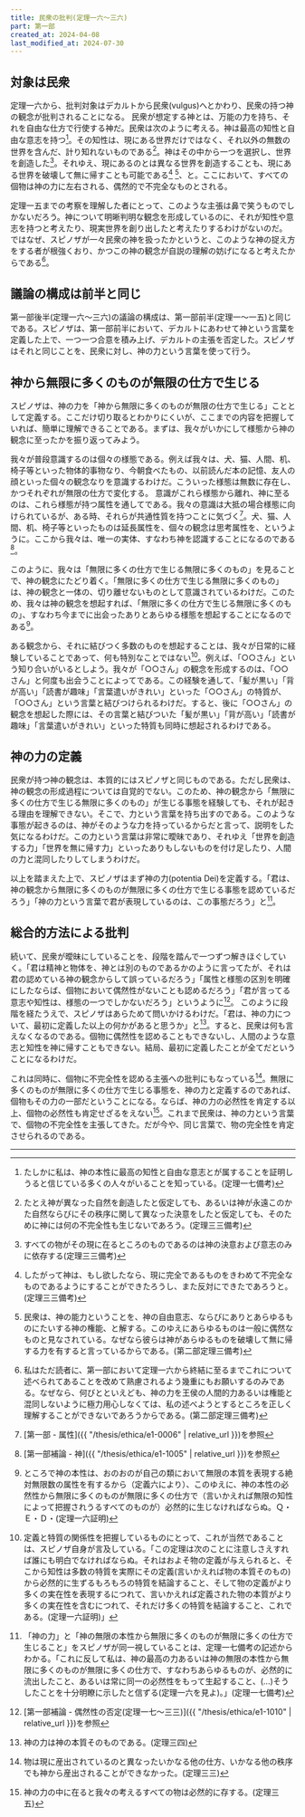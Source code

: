 ```yaml
---
title: 民衆の批判(定理一六～三六)
part: 第一部
created_at: 2024-04-08
last_modified_at: 2024-07-30
---
```


## 対象は民衆

定理一六から、批判対象はデカルトから民衆(vulgus)へとかわり、民衆の持つ神の観念が批判されることになる。
民衆が想定する神とは、万能の力を持ち、それを自由な仕方で行使する神だ。民衆は次のように考える。神は最高の知性と自由な意志を持つ[^ref1]。その知性は、現にある世界だけではなく、それ以外の無数の世界を含んだ、計り知れないものである[^ref2]。神はその中から一つを選択し、世界を創造した[^ref3]。それゆえ、現にあるのとは異なる世界を創造することも、現にある世界を破壊して無に帰すことも可能である[^ref4] [^ref5]、と。ここにおいて、すべての個物は神の力に左右される、偶然的で不完全なものとされる。

[^ref1]:たしかに私は、神の本性に最高の知性と自由な意志とが属することを証明しうると信じている多くの人々がいることを知っている。(定理一七備考)

[^ref2]:たとえ神が異なった自然を創造したと仮定しても、あるいは神が永遠このかた自然ならびにその秩序に関して異なった決意をしたと仮定しても、そのために神には何の不完全性も生じないであろう。(定理三三備考)

[^ref3]:すべての物がその現に在るところのものであるのは神の決意および意志のみに依存する(定理三三備考)

[^ref4]:したがって神は、もし欲したなら、現に完全であるものをきわめて不完全なものであるようにすることができたろうし、また反対にできたであろうと。(定理三三備考)

[^ref5]:民衆は、神の能力ということを、神の自由意志、ならびにありとあらゆるものにたいする神の権能、と解する。このゆえにあらゆるものは一般に偶然なものと見なされている。なぜなら彼らは神があらゆるものを破壊して無に帰する力を有すると言っているからである。(第二部定理三備考)

定理一五までの考察を理解した者にとって、このような主張は鼻で笑うものでしかないだろう。神について明晰判明な観念を形成しているのに、それが知性や意志を持つと考えたり、現実世界を創り出したと考えたりするわけがないのだ。
ではなぜ、スピノザが一々民衆の神を扱ったかというと、このような神の捉え方をする者が根強くおり、かつこの神の観念が自説の理解の妨げになると考えたからである[^ref6]。

[^ref6]:私はただ読者に、第一部において定理一六から終結に至るまでこれについて述べられてあることを改めて熟慮されるよう幾重にもお願いするのみである。なぜなら、何びとといえども、神の力を王侯の人間的力あるいは権能と混同しないように極力用心しなくては、私の述べようとするところを正しく理解することができないであろうからである。(第二部定理三備考)

## 議論の構成は前半と同じ

第一部後半(定理一六～三六)の議論の構成は、第一部前半(定理一～一五)と同じである。スピノザは、第一部前半において、デカルトにあわせて神という言葉を定義した上で、一つ一つ合意を積み上げ、デカルトの主張を否定した。スピノザはそれと同じことを、民衆に対し、神の力という言葉を使って行う。

## 神から無限に多くのものが無限の仕方で生じる

スピノザは、神の力を「神から無限に多くのものが無限の仕方で生じる」こととして定義する。ここだけ切り取るとわかりにくいが、ここまでの内容を把握していれば、簡単に理解できることである。まずは、我々がいかにして様態から神の観念に至ったかを振り返ってみよう。

我々が普段意識するのは個々の様態である。例えば我々は、犬、猫、人間、机、椅子等といった物体的事物なり、今朝食べたもの、以前読んだ本の記憶、友人の顔といった個々の観念なりを意識するわけだ。こういった様態は無数に存在し、かつそれぞれが無限の仕方で変化する。
意識がこれら様態から離れ、神に至るのは、これら様態が持つ属性を通してである。我々の意識は大抵の場合様態に向けられているが、ある時、それらが共通性質を持つことに気づく[^ref7]。犬、猫、人間、机、椅子等といったものは延長属性を、個々の観念は思考属性を、というように。ここから我々は、唯一の実体、すなわち神を認識することになるのである[^ref8]。

[^ref7]:[第一部 - 属性]({{ "/thesis/ethica/e1-0006" | relative_url }})を参照

[^ref8]:[第一部補論 - 神]({{ "/thesis/ethica/e1-1005" | relative_url }})を参照

このように、我々は「無限に多くの仕方で生じる無限に多くのもの」を見ることで、神の観念にたどり着く。「無限に多くの仕方で生じる無限に多くのもの」は、神の観念と一体の、切り離せないものとして意識されているわけだ。このため、我々は神の観念を想起すれば、「無限に多くの仕方で生じる無限に多くのもの」、すなわち今までに出会ったありとあらゆる様態を想起することになるのである[^ref9]。

[^ref9]:ところで神の本性は、おのおのが自己の類において無限の本質を表現する絶対無限数の属性を有するから（定義六により）、このゆえに、神の本性の必然性から無限に多くのものが無限に多くの仕方で（言いかえれば無限の知性によって把握されうるすべてのものが）必然的に生じなければならぬ。Ｑ・Ｅ・Ｄ・(定理一六証明)

ある観念から、それに結びつく多数のものを想起することは、我々が日常的に経験していることであって、何も特別なことではない[^ref10]。例えば、「○○さん」という知り合いがいるとしよう。我々が「○○さん」の観念を形成するのは、「○○さん」と何度も出会うことによってである。この経験を通して、「髪が黒い」「背が高い」「読書が趣味」「言葉遣いがきれい」といった「○○さん」の特質が、「○○さん」という言葉と結びつけられるわけだ。すると、後に「○○さん」の観念を想起した際には、その言葉と結びついた「髪が黒い」「背が高い」「読書が趣味」「言葉遣いがきれい」といった特質も同時に想起されるわけである。

[^ref10]:定義と特質の関係性を把握しているものにとって、これが当然であることは、スピノザ自身が言及している。「この定理は次のことに注意しさえすれば誰にも明白でなければならぬ。それはおよそ物の定義が与えられると、そこから知性は多数の特質を実際にその定義(言いかえれば物の本質そのもの)から必然的に生ずるもろもろの特質を結論すること、そして物の定義がより多くの実在性を表現するにつれて、言いかえれば定義された物の本質がより多くの実在性を含むにつれて、それだけ多くの特質を結論すること、これである。(定理一六証明)」

## 神の力の定義

民衆が持つ神の観念は、本質的にはスピノザと同じものである。ただし民衆は、神の観念の形成過程については自覚的でない。このため、神の観念から「無限に多くの仕方で生じる無限に多くのもの」が生じる事態を経験しても、それが起きる理由を理解できない。そこで、力という言葉を持ち出すのである。このような事態が起きるのは、神がそのような力を持っているからだと言って、説明をした気になるわけだ。この力という言葉は非常に曖昧であり、それゆえ「世界を創造する力」「世界を無に帰す力」といったありもしないものを付け足したり、人間の力と混同したりしてしまうわけだ。

以上を踏まえた上で、スピノザはまず神の力(potentia Dei)を定義する。「君は、神の観念から無限に多くのものが無限に多くの仕方で生じる事態を認めているだろう」「神の力という言葉で君が表現しているのは、この事態だろう」と[^ref11]。

[^ref11]:「神の力」と「神の無限の本性から無限に多くのものが無限に多くの仕方で生じること」をスピノザが同一視していることは、定理一七備考の記述からわかる。「これに反して私は、神の最高の力あるいは神の無限の本性から無限に多くのものが無限に多くの仕方で、すなわちあらゆるものが、必然的に流出したこと、あるいは常に同一の必然性をもって生起すること、(...)そうしたことを十分明瞭に示したと信ずる(定理一六を見よ)。」(定理一七備考)

## 総合的方法による批判

続いて、民衆が曖昧にしていることを、段階を踏んで一つずつ解きほぐしていく。「君は精神と物体を、神とは別のものであるかのように言ってたが、それは君の認めている神の観念からして誤っているだろう」「属性と様態の区別を明確にしたならば、個物において偶然性がないことも認めるだろう」「君が言ってる意志や知性は、様態の一つでしかないだろう」というように[^ref12]。
このように段階を経たうえで、スピノザはあらためて問いかけるわけだ。「君は、神の力について、最初に定義した以上の何かがあると思うか」と[^ref13]。すると、民衆は何も言えなくなるのである。個物に偶然性を認めることもできないし、人間のような意志と知性を神に帰すこともできない。結局、最初に定義したことが全てだということになるわけだ。

[^ref12]:[第一部補論 - 偶然性の否定(定理一七～三三)]({{ "/thesis/ethica/e1-1010" | relative_url }})を参照

[^ref13]:神の力は神の本質そのものである。(定理三四)

これは同時に、個物に不完全性を認める主張への批判にもなっている[^ref14]。無限に多くのものが無限に多くの仕方で生じる事態を、神の力と定義するのであれば、個物もその力の一部だということになる。ならば、神の力の必然性を肯定する以上、個物の必然性も肯定せざるをえない[^ref15]。これまで民衆は、神の力という言葉で、個物の不完全性を主張してきた。だが今や、同じ言葉で、物の完全性を肯定させられるのである。

[^ref14]:物は現に産出されているのと異なったいかなる他の仕方、いかなる他の秩序でも神から産出されることができなかった。(定理三三)

[^ref15]:神の力の中に在ると我々の考えるすべての物は必然的に存する。(定理三五)

---